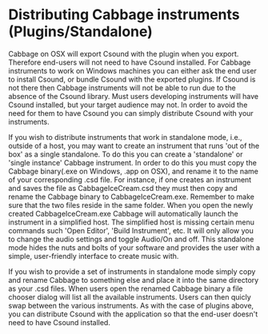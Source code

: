 # Distributing Cabbage instruments (Plugins/Standalone)
Cabbage on OSX will export Csound with the plugin when you export. Therefore end-users will not need to have Csound installed. For Cabbage instruments to work on Windows machines you can either ask the end user to install Csound, or bundle Csound with the exported plugins. If Csound is not there then Cabbage instruments will not be able to run due to the absence of the Csound library. Must users developing instruments will have Csound installed, but your target audience may not. In order to avoid the need for them to have Csound you can simply distribute Csound with your instruments.

If you wish to distribute instruments that work in standalone mode, i.e., outside of a host, you may want to create an instrument that runs 'out of the box' as a single standalone. To do this you can create a 'standalone' or 'single instance' Cabbage instrument. In order to do this you must copy the Cabbage binary(.exe on Windows, .app on OSX), and rename it to the name of your corresponding .csd file. For instance, if one creates an instrument and saves the file as CabbageIceCream.csd they must then copy and rename the Cabbage binary to CabbageIceCream.exe. Remember to make sure that the two files reside in the same folder. When you open the newly created CabbageIceCream.exe Cabbage will automatically launch the instrument in a simplified host. The simplified host is missing certain menu commands such 'Open Editor', 'Build Instrument', etc. It will only allow you to change the audio settings and toggle Audio/On and off. This standalone mode hides the nuts and bolts of your software and provides the user with a simple, user-friendly interface to create music with. 

If you wish to provide a set of instruments in standalone mode simply copy and rename Cabbage to something else and place it into the same directory as your .csd files. When users open the renamed Cabbage binary a file chooser dialog will list all the available instruments. Users can then quicly swap between the various instruments. As with the case of plugins above, you can distribute Csound with the application so that the end-user doesn't need to have Csound installed.  
